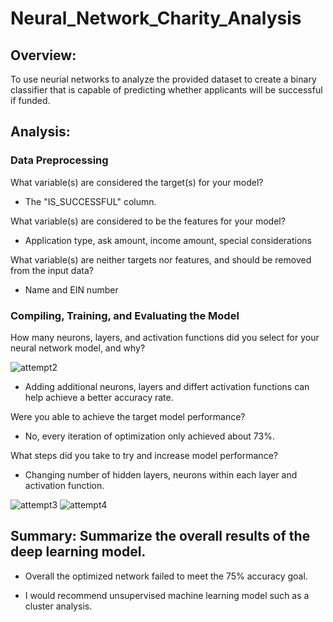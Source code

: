 # Neural_Network_Charity_Analysis

## Overview:
To use neurial networks to analyze the provided dataset to create a binary classifier that is capable of predicting whether applicants will be successful if funded.

## Analysis:

### Data Preprocessing
What variable(s) are considered the target(s) for your model?
- The "IS_SUCCESSFUL" column. 

What variable(s) are considered to be the features for your model?
- Application type, ask amount, income amount, special considerations

What variable(s) are neither targets nor features, and should be removed from the input data?
- Name and EIN number

### Compiling, Training, and Evaluating the Model
How many neurons, layers, and activation functions did you select for your neural network model, and why?

![attempt2](https://user-images.githubusercontent.com/84742544/138150335-feaf55f7-2cac-4865-8d79-0bd8bba1ad2e.PNG)


- Adding additional neurons, layers and differt activation functions can help achieve a better accuracy rate. 

Were you able to achieve the target model performance?
- No, every iteration of optimization only achieved about 73%. 

What steps did you take to try and increase model performance?
- Changing number of hidden layers, neurons within each layer and activation function. 

![attempt3](https://user-images.githubusercontent.com/84742544/138150327-5a0f0b12-8452-4ffc-8743-4b115fc15614.PNG)
![attempt4](https://user-images.githubusercontent.com/84742544/138150334-60703845-a4fa-4391-83af-88a1f0bcaeca.PNG)



## Summary: Summarize the overall results of the deep learning model.
- Overall the optimized network failed to meet the 75% accuracy goal. 

- I would recommend unsupervised machine learning model such as a cluster analysis. 

